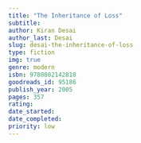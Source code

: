 ```yaml
---
title: "The Inheritance of Loss"
subtitle: 
author: Kiran Desai
author_last: Desai
slug: desai-the-inheritance-of-loss
type: fiction
img: true
genre: modern
isbn: 9780802142818
goodreads_id: 95186
publish_year: 2005
pages: 357
rating: 
date_started:
date_completed:
priority: low
---
```

